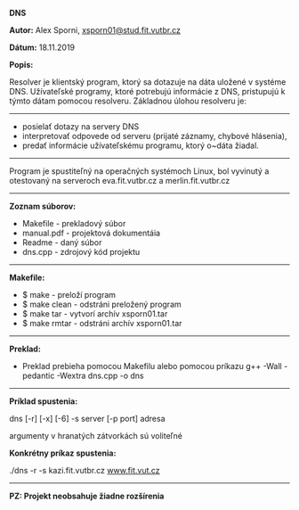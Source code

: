 **DNS**

**Autor:** Alex Sporni, xsporn01@stud.fit.vutbr.cz

**Dátum:** 18.11.2019

**Popis:**

Resolver je klientský program, ktorý sa dotazuje na dáta uložené v systéme DNS. Užívateľské programy, ktoré potrebujú informácie z DNS, pristupujú k týmto dátam pomocou resolveru. 
Základnou úlohou resolveru je:
___

* posielať dotazy na servery DNS
* interpretovať odpovede od serveru (prijaté záznamy, chybové hlásenia),
* predať informácie užívateľskému programu, ktorý o~dáta žiadal.
___

Program je spustiteľný na operačných systémoch Linux, bol vyvinutý a otestovaný na serveroch  eva.fit.vutbr.cz a merlin.fit.vutbr.cz
___

**Zoznam súborov:**

* Makefile - prekladový súbor
* manual.pdf - projektová dokumentáia
* Readme - daný súbor
* dns.cpp - zdrojový kód projektu
___

**Makefile:**
* $ make - preloží program
* $ make clean - odstráni preložený program
* $ make tar - vytvorí archív xsporn01.tar
* $ make rmtar - odstráni archív xsporn01.tar
___
**Preklad:**
* Preklad prebieha pomocou Makefilu alebo pomocou príkazu g++ -Wall -pedantic -Wextra dns.cpp -o dns
___
**Príklad spustenia:**

dns [-r] [-x] [-6] -s server [-p port] adresa

argumenty v hranatých zátvorkách sú voliteľné

**Konkrétny príkaz spustenia:**

./dns -r -s kazi.fit.vutbr.cz www.fit.vut.cz

___
**PZ: Projekt neobsahuje žiadne rozšírenia**